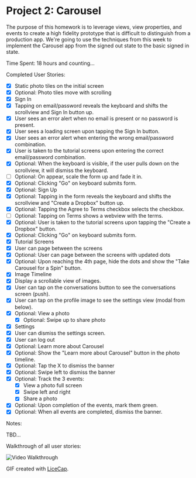 # Project 2: Carousel

The purpose of this homework is to leverage views, view properties, and events to create a high fidelity prototype that is difficult to distinguish from a production app. We're going to use the techniques from this week to implement the Carousel app from the signed out state to the basic signed in state.

Time Spent: 18 hours and counting...

Completed User Stories:
* [x]	Static photo tiles on the initial screen
  * [x]	Optional: Photo tiles move with scrolling
* [x]	Sign In
  * [x]	Tapping on email/password reveals the keyboard and shifts the scrollview and Sign In button up.
  * [x]	User sees an error alert when no email is present or no password is present.
  * [x]	User sees a loading screen upon tapping the Sign In button.
  * [x]	User sees an error alert when entering the wrong email/password combination.
  * [x]	User is taken to the tutorial screens upon entering the correct email/password combination.
  * [x]	Optional: When the keyboard is visible, if the user pulls down on the scrollview, it will dismiss the keyboard.
  * [ ]	Optional: On appear, scale the form up and fade it in.
  * [x] Optional: Clicking "Go" on keyboard submits form.
* [x]	Optional: Sign Up
  * [x]	Optional: Tapping in the form reveals the keyboard and shifts the scrollview and "Create a Dropbox" button up.
  * [x]	Optional: Tapping the Agree to Terms checkbox selects the checkbox.
  * [ ]	Optional: Tapping on Terms shows a webview with the terms.
  * [x]	Optional: User is taken to the tutorial screens upon tapping the "Create a Dropbox" button.
  * [x] Optional: Clicking "Go" on keyboard submits form.
* [x]	Tutorial Screens
  * [x]	User can page between the screens
  * [x]	Optional: User can page between the screens with updated dots
  * [x]	Optional: Upon reaching the 4th page, hide the dots and show the "Take Carousel for a Spin" button.
* [x]	Image Timeline
  * [x]	Display a scrollable view of images.
  * [x]	User can tap on the conversations button to see the conversations screen (push).
  * [x]	User can tap on the profile image to see the settings view (modal from below).
* [x] Optional: View a photo
  * [x] Optional: Swipe up to share photo
* [x]	Settings
  * [x]	User can dismiss the settings screen.
  * [x]	User can log out
* [x]	Optional: Learn more about Carousel
  * [x]	Optional: Show the "Learn more about Carousel" button in the photo timeline.
  * [x]	Optional: Tap the X to dismiss the banner
  * [x]	Optional: Swipe left to dismiss the banner
  * [x]	Optional: Track the 3 events:
    * [x]	View a photo full screen
    * [x]	Swipe left and right
    * [x]	Share a photo
  * [x]	Optional: Upon completion of the events, mark them green.
  * [x]	Optional: When all events are completed, dismiss the banner.

Notes:

TBD...

Walkthrough of all user stories:

![Video Walkthrough](demo.gif)

GIF created with [LiceCap](http://www.cockos.com/licecap/).
